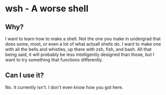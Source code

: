 # wsh - A worse shell
## Why?
I want to learn how to make a shell. Not the one you make in undergrad that does some, most, or even a lot of what actuall shells do. I want to make one with all the bells and whistles, up there with zsh, fish, and bash. All that being said, it will probably be less intelligently designed than those, but I want to try something that functions differently.
## Can I use it?
No. It currently isn't. I don't even know how you got here.

